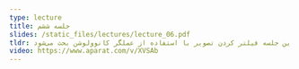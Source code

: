 ```yaml
---
type: lecture
title: جلسه ششم
slides: /static_files/lectures/lecture_06.pdf
tldr: در این جلسه فیلتر کردن تصویر با استفاده از عملگر کانوولوشن بحث می‌شود.
video: https://www.aparat.com/v/XVSAb
---
```

